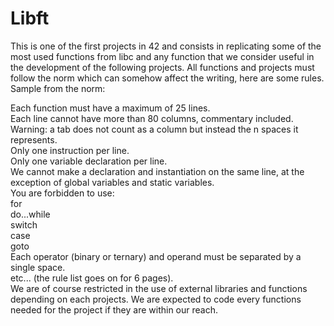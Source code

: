 # Libft
This is one of the first projects in 42 and consists in replicating some of the most used functions from libc and any function that we consider useful in the development of the following projects.
All functions and projects must follow the norm which can somehow affect the writing, here are some rules.
Sample from the norm:

Each function must have a maximum of 25 lines.  
Each line cannot have more than 80 columns, commentary included. Warning: a tab does not count as a column but instead the n spaces it represents.  
Only one instruction per line.  
Only one variable declaration per line.  
We cannot make a declaration and instantiation on the same line, at the exception of global variables and static variables.  
You are forbidden to use:  
for  
do...while  
switch  
case  
goto  
Each operator (binary or ternary) and operand must be separated by a single space.  
etc... (the rule list goes on for 6 pages).  
We are of course restricted in the use of external libraries and functions depending on each projects. We are expected to code every functions needed for the project if they are within our reach.  
